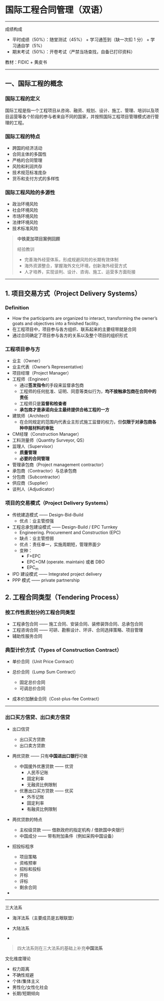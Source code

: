# 国际工程合同管理（双语）

---

成绩构成

* 平时成绩（50%）：随堂测试（45%） + 学习通签到（缺一次扣 1 分） + 学习通自学（5%）
* 期末考试（50%）：开卷考试（严禁当场查找，自备已打印资料）

教材：FIDIC + 黄皮书

---

## 一、国际工程的概念

### 国际工程的定义

国际工程是指一个工程项目从咨询、融资、规划、设计、施工、管理、培训以及项目运营等各个阶段的参与者来自不同的国家，并按照国际工程项目管理模式进行管理的工程。



### 国际工程的特点

* 跨国的经济活动
* 合同主体的多国性
* 严格的合同管理
* 风险和利润共存
* 技术规范标准庞杂
* 货币和支付方式的多样性



### 国际工程风险的多源性

* 政治环境风险
* 社会环境风险
* 市场环境风险
* 法律环境风险
* 技术标准风险

> **中铁麦加项目案例回顾**
>
> 经验教训
>
> * 完善海外经营体系，形成规避风险的长期有效体制
> * 海外资源整合，掌握海外文化环境，创新海外经营方式
> * 人才培养，实现谈判、设计、咨询、施工、运营多方面衔接

---

## 1. 项目交易方式（Project Delivery Systems）

### Definition

* How the participants are organized to interact, transforming the owner’s goats and objectives into a finished facility.
* 在工程项目中，项目参与各方组织、联系起来的主要纽带就是合同
* 通过合同确定了项目参与各方的关系以及整个项目的组织形式

### 工程项目参与方

* 业主（Owner）
* 业主代表（Owner’s Representative）
* 项目经理（Project Manager）
* 工程师（Engineer）
  * 通过**签发指令**的手段来监督承包商
  * 工程师的任何批准、证明、同意等类似行为，**均不接触承包商在合同中的责任**
  * 工程师只是**监督和检查者**
  * **承包商才是承诺向业主最终提供合格工程的一方**
* 建筑师（Architect）
  * 在合同规定的范围内代表业主形式施工监督的权力，但**仅限于对承包商各种申报材料的审批**
* CM经理（Construction Manager）
* 工料测量师（Quantity Surveyor, QS）
* 监理人（Supervisor）
  * **质量管理**
  * **必要的合同管理**
* 管理承包商（Project management contractor）
* 承包商（Contractor）与总承包商
* 分包商（Subcontractor）
* 供应商（Supplier）
* 谈判人（Adjudicator）



### 项目的交易模式（Project Delivery Systems）

* 传统建造模式 —— Design-Bid-Build
  * 优点：业主管控强
* 工程总承包建设模式 —— Design-Build / EPC Turnkey
  * Engineering. Procurement and Construction (EPC)
  * 缺点：业主管控弱
  * 优点：责任单一，实施周期短，管理界面少
  * 变种：
    * F+EPC
    * EPC+OM  (operate. maintain) 或者 DBO
    * EPC<sub>m</sub>
* IPD 建设模式 —— Integrated project delivery
* PPP 模式 —— private partnership

## 2. 工程合同类型（Tendering Process）

### 按工作性质划分的工程合同类型

* 工程承包合同 —— 施工合同、安装合同、装修装饰合同、总承包合同
* 工程咨询合同 —— 可研、勘察设计、环评、合同选择策略、项目管理
* 辅助性服务合同

### 典型计价方式（Types of Construction Contract）

* 单价合同（Unit Price Contract）
* 总价合同（Lump Sum Contract）
  * 固定总价合同
  * 可调总价合同

* 成本价加酬金合同（Cost-plus-fee Contract）

---

### 出口买方信贷、出口卖方信贷

* 出口信贷
  * 出口买方贷款
  * 出口卖方贷款
* 两优贷款 —— 只有**中国进出口银行**可做
  * 中国援外优惠贷款 —— 优贷
    * 人民币记账
    * 固定利率
    * 无融资比例限制
  * 优惠出口买方贷款 —— 优买
    * 外币记账
    * 固定利率
    * 有融资比例限制

* 两优贷款的特点
  * 主权级贷款 —— 借款政府的指定机构 / 借款国中央银行
  * 中国成分 —— 带有附加条件（例如采购中国设备）



* 招投标程序
  * 项目策略
  * 资格预审
  * 招标和投标
  * 开标
  * 评标
  * 剩余合同
* 

---

三大法系

* 海洋法系（主要成员是五眼联盟）
* 大陆法系

* 

> 四大法系则在三大法系的基础上补充**中国法系**



文化维度理论

* 权力距离
* 不确性规避
* 个体/集体主义
* 男性化/女性化社会
* 长期/短期倾向